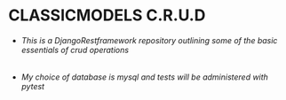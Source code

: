 # CLASSICMODELS C.R.U.D

- ###### This is a DjangoRestframework repository outlining some of the basic essentials of crud operations
-  ###### My choice of database is mysql and tests will be administered with pytest